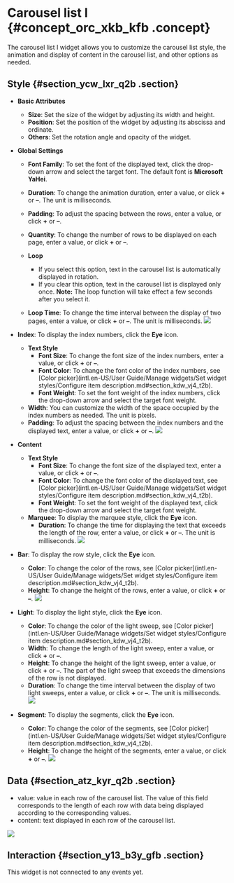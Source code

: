 # Carousel list I {#concept_orc_xkb_kfb .concept}

The carousel list I widget allows you to customize the carousel list style, the animation and display of content in the carousel list, and other options as needed.

## Style {#section_ycw_lxr_q2b .section}

-   **Basic Attributes**

    -   **Size**: Set the size of the widget by adjusting its width and height.
    -   **Position**: Set the position of the widget by adjusting its abscissa and ordinate.
    -   **Others**: Set the rotation angle and opacity of the widget.
-   **Global Settings**

    -   **Font Family**: To set the font of the displayed text, click the drop-down arrow and select the target font. The default font is **Microsoft YaHei**.
    -   **Duration**: To change the animation duration, enter a value, or click **+** or **–**. The unit is milliseconds.
    -   **Padding**: To adjust the spacing between the rows, enter a value, or click **+** or **–**.
    -   **Quantity**: To change the number of rows to be displayed on each page, enter a value, or click **+** or **–**.
    -   **Loop**

        -   If you select this option, text in the carousel list is automatically displayed in rotation.
        -   If you clear this option, text in the carousel list is displayed only once.
        **Note:** The loop function will take effect a few seconds after you select it.

    -   **Loop Time**: To change the time interval between the display of two pages, enter a value, or click **+** or **–**. The unit is milliseconds.
    ![](http://static-aliyun-doc.oss-cn-hangzhou.aliyuncs.com/assets/img/22639/155808368013360_en-US.png)

-   **Index**: To display the index numbers, click the **Eye** icon.

    -   **Text Style**
        -   **Font Size**: To change the font size of the index numbers, enter a value, or click **+** or **–**.
        -   **Font Color**: To change the font color of the index numbers, see [Color picker](intl.en-US/User Guide/Manage widgets/Set widget styles/Configure item description.md#section_kdw_vj4_t2b).
        -   **Font Weight**: To set the font weight of the index numbers, click the drop-down arrow and select the target font weight.
    -   **Width**: You can customize the width of the space occupied by the index numbers as needed. The unit is pixels.
    -   **Padding**: To adjust the spacing between the index numbers and the displayed text, enter a value, or click **+** or **–**.
    ![](http://static-aliyun-doc.oss-cn-hangzhou.aliyuncs.com/assets/img/22639/155808368013361_en-US.png)

-   **Content**

    -   **Text Style**
        -   **Font Size**: To change the font size of the displayed text, enter a value, or click **+** or **–**.
        -   **Font Color**: To change the font color of the displayed text, see [Color picker](intl.en-US/User Guide/Manage widgets/Set widget styles/Configure item description.md#section_kdw_vj4_t2b).
        -   **Font Weight**: To set the font weight of the displayed text, click the drop-down arrow and select the target font weight.
    -   **Marquee**: To display the marquee style, click the **Eye** icon.
        -   **Duration**: To change the time for displaying the text that exceeds the length of the row, enter a value, or click **+** or **–**. The unit is milliseconds.
    ![](http://static-aliyun-doc.oss-cn-hangzhou.aliyuncs.com/assets/img/22639/155808368013362_en-US.png)

-   **Bar**: To display the row style, click the **Eye** icon.

    -   **Color**: To change the color of the rows, see [Color picker](intl.en-US/User Guide/Manage widgets/Set widget styles/Configure item description.md#section_kdw_vj4_t2b).
    -   **Height**: To change the height of the rows, enter a value, or click **+** or **–**.
    ![](http://static-aliyun-doc.oss-cn-hangzhou.aliyuncs.com/assets/img/22639/155808368013363_en-US.png)

-   **Light**: To display the light style, click the **Eye** icon.

    -   **Color**: To change the color of the light sweep, see [Color picker](intl.en-US/User Guide/Manage widgets/Set widget styles/Configure item description.md#section_kdw_vj4_t2b).
    -   **Width**: To change the length of the light sweep, enter a value, or click **+** or **–**.
    -   **Height**: To change the height of the light sweep, enter a value, or click **+** or **–**. The part of the light sweep that exceeds the dimensions of the row is not displayed.
    -   **Duration**: To change the time interval between the display of two light sweeps, enter a value, or click **+** or **–**. The unit is milliseconds.
    ![](http://static-aliyun-doc.oss-cn-hangzhou.aliyuncs.com/assets/img/22639/155808368013364_en-US.png)

-   **Segment**: To display the segments, click the **Eye** icon.

    -   **Color**: To change the color of the segments, see [Color picker](intl.en-US/User Guide/Manage widgets/Set widget styles/Configure item description.md#section_kdw_vj4_t2b).
    -   **Height**: To change the height of the segments, enter a value, or click **+** or **–**.
    ![](http://static-aliyun-doc.oss-cn-hangzhou.aliyuncs.com/assets/img/22639/155808368013365_en-US.png)


## Data {#section_atz_kyr_q2b .section}

-   value: value in each row of the carousel list. The value of this field corresponds to the length of each row with data being displayed according to the corresponding values.
-   content: text displayed in each row of the carousel list.

![](http://static-aliyun-doc.oss-cn-hangzhou.aliyuncs.com/assets/img/22639/155808368013366_en-US.png)

## Interaction {#section_y13_b3y_gfb .section}

This widget is not connected to any events yet.

